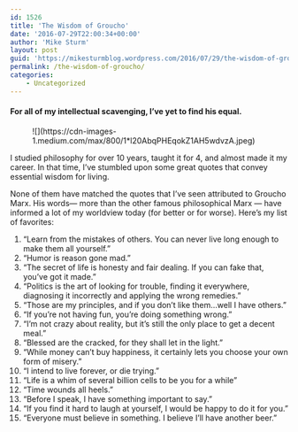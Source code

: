 ```yaml
---
id: 1526
title: 'The Wisdom of Groucho'
date: '2016-07-29T22:00:34+00:00'
author: 'Mike Sturm'
layout: post
guid: 'https://mikesturmblog.wordpress.com/2016/07/29/the-wisdom-of-groucho/'
permalink: /the-wisdom-of-groucho/
categories:
    - Uncategorized
---
```


#### For all of my intellectual scavenging, I’ve yet to find his equal.

<figure>![](https://cdn-images-1.medium.com/max/800/1*l20AbqPHEqokZ1AH5wdvzA.jpeg)</figure>I studied philosophy for over 10 years, taught it for 4, and almost made it my career. In that time, I’ve stumbled upon some great quotes that convey essential wisdom for living.

None of them have matched the quotes that I’ve seen attributed to Groucho Marx. His words— more than the other famous philosophical Marx — have informed a lot of my worldview today (for better or for worse). Here’s my list of favorites:

1. “Learn from the mistakes of others. You can never live long enough to make them all yourself.”
2. “Humor is reason gone mad.”
3. “The secret of life is honesty and fair dealing. If you can fake that, you’ve got it made.”
4. “Politics is the art of looking for trouble, finding it everywhere, diagnosing it incorrectly and applying the wrong remedies.”
5. “Those are my principles, and if you don’t like them…well I have others.”
6. “If you’re not having fun, you’re doing something wrong.”
7. “I’m not crazy about reality, but it’s still the only place to get a decent meal.”
8. “Blessed are the cracked, for they shall let in the light.”
9. “While money can’t buy happiness, it certainly lets you choose your own form of misery.”
10. “I intend to live forever, or die trying.”
11. “Life is a whim of several billion cells to be you for a while”
12. “Time wounds all heels.”
13. “Before I speak, I have something important to say.”
14. “If you find it hard to laugh at yourself, I would be happy to do it for you.”
15. “Everyone must believe in something. I believe I’ll have another beer.”